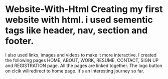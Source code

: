 # Website-With-Html Creating my first website with html. i used sementic tags like header, nav, section and footer. 
I also used links, images and videos to make it more interactive.
I created the following pages HOME, ABOUT, WORK, RESUME, CONTACT, SIGN UP and REGISTRATION page. 
All the pages are linked together.
The logo button on clcik willredirect to home page.
It's an interesting journey so far.
